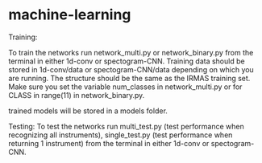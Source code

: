 # machine-learning

Training:

To train the networks run network_multi.py or network_binary.py from the terminal in either 1d-conv or spectogram-CNN. Training data should be stored in 1d-conv/data or spectogram-CNN/data depending on which you are running. The structure should be the same as the IRMAS training set. Make sure you set the variable num_classes in network_multi.py or for CLASS in range(11) in network_binary.py.

trained models will be stored in a models folder.

Testing:
To test the networks run multi_test.py (test performance when recognizing all instruments), single_test.py (test performance when returning 1 instrument) from the terminal in either 1d-conv or spectogram-CNN.


